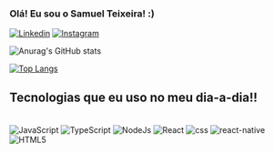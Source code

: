 ### Olá! Eu sou o Samuel Teixeira! :)

[![Linkedin](https://img.shields.io/badge/LinkedIn-0077B5?style=for-the-badge&logo=linkedin&logoColor=white)](https://www.linkedin.com/in/samuelteixeira1337/)
[![Instagram](https://img.shields.io/badge/Instagram-E4405F?style=for-the-badge&logo=instagram&logoColor=white)](https://www.instagram.com/samuelteixeira)

![Anurag's GitHub stats](https://github-readme-stats.vercel.app/api?username=steixeira93&show_icons=true&theme=dracula)

[![Top Langs](https://github-readme-stats.vercel.app/api/top-langs/?username=steixeira93&layout=compact)](https://github.com/anuraghazra/github-readme-stats)

## Tecnologias que eu uso no meu dia-a-dia!!

<div style="display: inline_block"><br/> 
	<img align="center" alt="JavaScript" src="https://img.shields.io/badge/JavaScript-F7DF1E?style=for-the-badge&logo=javascript&logoColor=black"/>
	<img align="center" alt="TypeScript" src="https://img.shields.io/badge/TypeScript-007ACC?style=for-the-badge&logo=typescript&logoColor=white"/>
  <img align="center" alt="NodeJs" src="https://img.shields.io/badge/Node.js-43853D?style=for-the-badge&logo=node.js&logoColor=white"/>
  <img align="center" alt="React" src="https://img.shields.io/badge/React-20232A?style=for-the-badge&logo=react&logoColor=61DAFB"/>
  <img align="center" alt="css" src="https://img.shields.io/badge/CSS3-1572B6?style=for-the-badge&logo=css3&logoColor=white"/>
	<img align="center" alt="react-native" src="https://img.shields.io/badge/React_Native-20232A?style=for-the-badge&logo=react&logoColor=61DAFB"/>
  <img align="center" alt="HTML5" src="https://img.shields.io/badge/HTML5-E34F26?style=for-the-badge&logo=html5&logoColor=white"/>
</div>
